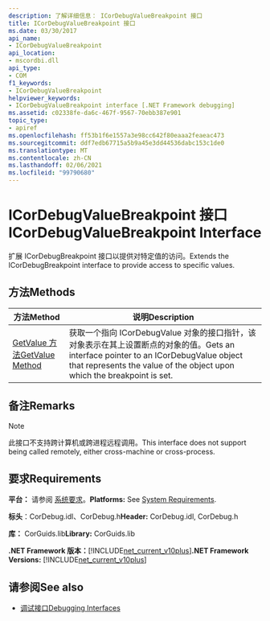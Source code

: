 ```yaml
---
description: 了解详细信息： ICorDebugValueBreakpoint 接口
title: ICorDebugValueBreakpoint 接口
ms.date: 03/30/2017
api_name:
- ICorDebugValueBreakpoint
api_location:
- mscordbi.dll
api_type:
- COM
f1_keywords:
- ICorDebugValueBreakpoint
helpviewer_keywords:
- ICorDebugValueBreakpoint interface [.NET Framework debugging]
ms.assetid: c02338fe-da6c-467f-9567-70ebb387e901
topic_type:
- apiref
ms.openlocfilehash: ff53b1f6e1557a3e98cc642f80eaaa2feaeac473
ms.sourcegitcommit: ddf7edb67715a5b9a45e3dd44536dabc153c1de0
ms.translationtype: MT
ms.contentlocale: zh-CN
ms.lasthandoff: 02/06/2021
ms.locfileid: "99790680"
---
```

# <a name="icordebugvaluebreakpoint-interface"></a><span data-ttu-id="46a39-103">ICorDebugValueBreakpoint 接口</span><span class="sxs-lookup"><span data-stu-id="46a39-103">ICorDebugValueBreakpoint Interface</span></span>

<span data-ttu-id="46a39-104">扩展 ICorDebugBreakpoint 接口以提供对特定值的访问。</span><span class="sxs-lookup"><span data-stu-id="46a39-104">Extends the ICorDebugBreakpoint interface to provide access to specific values.</span></span>  
  
## <a name="methods"></a><span data-ttu-id="46a39-105">方法</span><span class="sxs-lookup"><span data-stu-id="46a39-105">Methods</span></span>  
  
|<span data-ttu-id="46a39-106">方法</span><span class="sxs-lookup"><span data-stu-id="46a39-106">Method</span></span>|<span data-ttu-id="46a39-107">说明</span><span class="sxs-lookup"><span data-stu-id="46a39-107">Description</span></span>|  
|------------|-----------------|  
|[<span data-ttu-id="46a39-108">GetValue 方法</span><span class="sxs-lookup"><span data-stu-id="46a39-108">GetValue Method</span></span>](icordebugvaluebreakpoint-getvalue-method.md)|<span data-ttu-id="46a39-109">获取一个指向 ICorDebugValue 对象的接口指针，该对象表示在其上设置断点的对象的值。</span><span class="sxs-lookup"><span data-stu-id="46a39-109">Gets an interface pointer to an ICorDebugValue object that represents the value of the object upon which the breakpoint is set.</span></span>|  
  
## <a name="remarks"></a><span data-ttu-id="46a39-110">备注</span><span class="sxs-lookup"><span data-stu-id="46a39-110">Remarks</span></span>  
  
> [!NOTE]
> <span data-ttu-id="46a39-111">此接口不支持跨计算机或跨进程远程调用。</span><span class="sxs-lookup"><span data-stu-id="46a39-111">This interface does not support being called remotely, either cross-machine or cross-process.</span></span>  
  
## <a name="requirements"></a><span data-ttu-id="46a39-112">要求</span><span class="sxs-lookup"><span data-stu-id="46a39-112">Requirements</span></span>  

 <span data-ttu-id="46a39-113">**平台：** 请参阅 [系统要求](../../get-started/system-requirements.md)。</span><span class="sxs-lookup"><span data-stu-id="46a39-113">**Platforms:** See [System Requirements](../../get-started/system-requirements.md).</span></span>  
  
 <span data-ttu-id="46a39-114">**标头**：CorDebug.idl、CorDebug.h</span><span class="sxs-lookup"><span data-stu-id="46a39-114">**Header:** CorDebug.idl, CorDebug.h</span></span>  
  
 <span data-ttu-id="46a39-115">**库：** CorGuids.lib</span><span class="sxs-lookup"><span data-stu-id="46a39-115">**Library:** CorGuids.lib</span></span>  
  
 <span data-ttu-id="46a39-116">**.NET Framework 版本：**[!INCLUDE[net_current_v10plus](../../../../includes/net-current-v10plus-md.md)]</span><span class="sxs-lookup"><span data-stu-id="46a39-116">**.NET Framework Versions:** [!INCLUDE[net_current_v10plus](../../../../includes/net-current-v10plus-md.md)]</span></span>  
  
## <a name="see-also"></a><span data-ttu-id="46a39-117">请参阅</span><span class="sxs-lookup"><span data-stu-id="46a39-117">See also</span></span>

- [<span data-ttu-id="46a39-118">调试接口</span><span class="sxs-lookup"><span data-stu-id="46a39-118">Debugging Interfaces</span></span>](debugging-interfaces.md)
